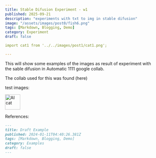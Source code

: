 ```yaml
---
title: Stable Difusion Experiment - w1
published: 2025-09-21
description: "experiments with txt to img in stable difusion"
image: "/assets/images/post0/fish6.png"
tags: [Markdown, Blogging, Demo]
category: Experiment
draft: false

import cat1 from '../../images/post1/cat1.png';

---
```


This will show some examples of the images as result of experiment with the sable difusion in Automatic 1111 google collab.

The collab used for this was found (here)

test images:

<Image src={cat1} alt="AI cat" width="50" height="50" />

References:




```markdown
---
title: Draft Example
published: 2024-01-11T04:40:26.381Z
tags: [Markdown, Blogging, Demo]
category: Examples
draft: false
---
